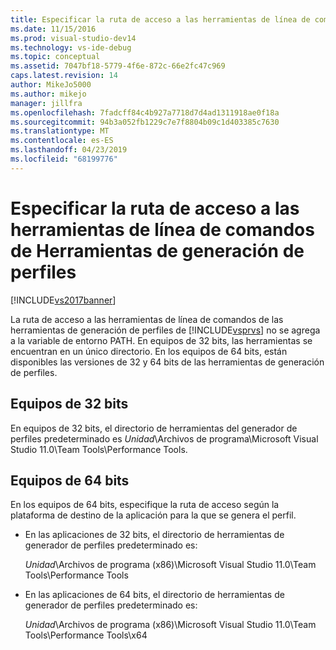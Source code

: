 ```yaml
---
title: Especificar la ruta de acceso a las herramientas de línea de comandos de las Herramientas de generación de perfiles | Microsoft Docs
ms.date: 11/15/2016
ms.prod: visual-studio-dev14
ms.technology: vs-ide-debug
ms.topic: conceptual
ms.assetid: 7047bf18-5779-4f6e-872c-66e2fc47c969
caps.latest.revision: 14
author: MikeJo5000
ms.author: mikejo
manager: jillfra
ms.openlocfilehash: 7fadcff84c4b927a7718d7d4ad1311918ae0f18a
ms.sourcegitcommit: 94b3a052fb1229c7e7f8804b09c1d403385c7630
ms.translationtype: MT
ms.contentlocale: es-ES
ms.lasthandoff: 04/23/2019
ms.locfileid: "68199776"
---
```

# <a name="specifying-the-path-to-profiling-tools-command-line-tools"></a>Especificar la ruta de acceso a las herramientas de línea de comandos de Herramientas de generación de perfiles
[!INCLUDE[vs2017banner](../includes/vs2017banner.md)]

La ruta de acceso a las herramientas de línea de comandos de las herramientas de generación de perfiles de [!INCLUDE[vsprvs](../includes/vsprvs-md.md)] no se agrega a la variable de entorno PATH. En equipos de 32 bits, las herramientas se encuentran en un único directorio. En los equipos de 64 bits, están disponibles las versiones de 32 y 64 bits de las herramientas de generación de perfiles.  
  
## <a name="32-bit-computers"></a>Equipos de 32 bits  
 En equipos de 32 bits, el directorio de herramientas del generador de perfiles predeterminado es *Unidad*\Archivos de programa\Microsoft Visual Studio 11.0\Team Tools\Performance Tools.  
  
## <a name="64-bit-computers"></a>Equipos de 64 bits  
 En los equipos de 64 bits, especifique la ruta de acceso según la plataforma de destino de la aplicación para la que se genera el perfil.  
  
- En las aplicaciones de 32 bits, el directorio de herramientas de generador de perfiles predeterminado es:  
  
     *Unidad*\Archivos de programa (x86)\Microsoft Visual Studio 11.0\Team Tools\Performance Tools  
  
- En las aplicaciones de 64 bits, el directorio de herramientas de generador de perfiles predeterminado es:  
  
     *Unidad*\Archivos de programa (x86)\Microsoft Visual Studio 11.0\Team Tools\Performance Tools\x64
